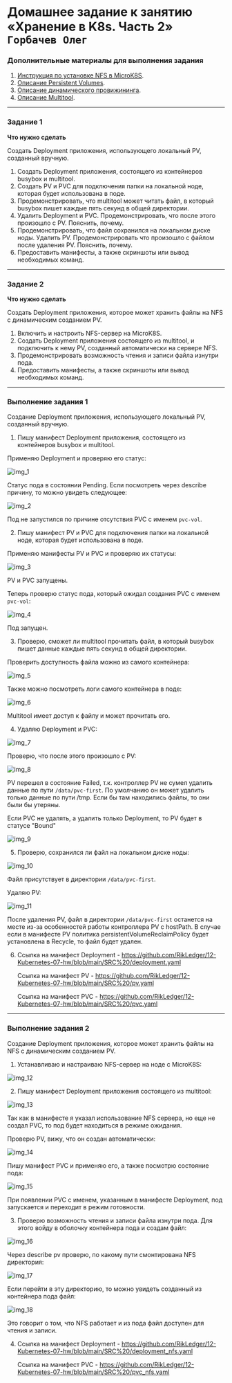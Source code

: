 # Домашнее задание к занятию «Хранение в K8s. Часть 2» `Горбачев Олег`

### Дополнительные материалы для выполнения задания

1. [Инструкция по установке NFS в MicroK8S](https://microk8s.io/docs/nfs). 
2. [Описание Persistent Volumes](https://kubernetes.io/docs/concepts/storage/persistent-volumes/). 
3. [Описание динамического провижининга](https://kubernetes.io/docs/concepts/storage/dynamic-provisioning/). 
4. [Описание Multitool](https://github.com/wbitt/Network-MultiTool).

------

### Задание 1

**Что нужно сделать**

Создать Deployment приложения, использующего локальный PV, созданный вручную.

1. Создать Deployment приложения, состоящего из контейнеров busybox и multitool.
2. Создать PV и PVC для подключения папки на локальной ноде, которая будет использована в поде.
3. Продемонстрировать, что multitool может читать файл, в который busybox пишет каждые пять секунд в общей директории. 
4. Удалить Deployment и PVC. Продемонстрировать, что после этого произошло с PV. Пояснить, почему.
5. Продемонстрировать, что файл сохранился на локальном диске ноды. Удалить PV.  Продемонстрировать что произошло с файлом после удаления PV. Пояснить, почему.
5. Предоставить манифесты, а также скриншоты или вывод необходимых команд.

------

### Задание 2

**Что нужно сделать**

Создать Deployment приложения, которое может хранить файлы на NFS с динамическим созданием PV.

1. Включить и настроить NFS-сервер на MicroK8S.
2. Создать Deployment приложения состоящего из multitool, и подключить к нему PV, созданный автоматически на сервере NFS.
3. Продемонстрировать возможность чтения и записи файла изнутри пода. 
4. Предоставить манифесты, а также скриншоты или вывод необходимых команд.

------

### Выполнение задания 1

Создание Deployment приложения, использующего локальный PV, созданный вручную.

1. Пишу манифест Deployment приложения, состоящего из контейнеров busybox и multitool.

Применяю Deployment и проверяю его статус:

![img_1](IMG/img_1.png)

Статус пода в состоянии Pending. Если посмотреть через describe причину, то можно увидеть следующее:

![img_2](IMG/img_2.png)

Под не запустился по причине отсутствия PVC с именем `pvc-vol`.

2. Пишу манифест PV и PVC для подключения папки на локальной ноде, которая будет использована в поде.

Применяю манифесты PV и PVC и проверяю их статусы:

![img_3](IMG/img_3.png)

PV и PVC запущены.

Теперь проверю статус пода, который ожидал создания PVC с именем `pvc-vol`:

![img_4](IMG/img_4.png)

Под запущен.

3. Проверю, сможет ли multitool прочитать файл, в который busybox пишет данные каждые пять секунд в общей директории.

Проверить доступность файла можно из самого контейнера:

![img_5](IMG/img_5.png)

Также можно посмотреть логи самого контейнера в поде:

![img_6](IMG/img_6.png)

Multitool имеет доступ к файлу и может прочитать его.

4. Удаляю Deployment и PVC:

![img_7](IMG/img_7.png)

 Проверю, что после этого произошло с PV:

![img_8](IMG/img_8.png)

PV перешел в состояние Failed, т.к. контроллер PV не сумел удалить данные по пути `/data/pvc-first`. По умолчанию он может удалить только данные по пути /tmp. Если бы там находились файлы, то они были бы утеряны.

Если PVC не удалять, а удалить только Deployment, то PV будет в статусе "Bound"

![img_9](IMG/img_9.png)

5. Проверю, сохранился ли файл на локальном диске ноды:

![img_10](IMG/img_10.png)

Файл присутствует в директории `/data/pvc-first`.

Удаляю PV:

![img_11](IMG/img_11.png)

После удаления PV, файл в директории `/data/pvc-first` останется на месте из-за особенностей работы контроллера PV с hostPath. В случае если в манифесте PV политика persistentVolumeReclaimPolicy будет установлена в Recycle, то файл будет удален.

6. Ссылка на манифест Deployment - https://github.com/RikLedger/12-Kubernetes-07-hw/blob/main/SRC%20/deployment.yaml

   Ссылка на манифест PV - https://github.com/RikLedger/12-Kubernetes-07-hw/blob/main/SRC%20/pv.yaml

   Ссылка на манифест PVC - https://github.com/RikLedger/12-Kubernetes-07-hw/blob/main/SRC%20/pvc.yaml

------

### Выполнение задания 2

Создание Deployment приложения, которое может хранить файлы на NFS с динамическим созданием PV.

1. Устанавливаю и настраиваю NFS-сервер на ноде с MicroK8S:

![img_12](IMG/img_12.png)

2. Пишу манифест Deployment приложения состоящего из multitool:

![img_13](IMG/img_13.png)

Так как в манифесте я указал использование NFS сервера, но еще не создал PVC, то под будет находиться в режиме ожидания.

Проверю PV, вижу, что он создан автоматически:

![img_14](IMG/img_14.png)

Пишу манифест PVC и применяю его, а также посмотрю состояние пода:

![img_15](IMG/img_15.png)

При появлении PVC с именем, указанным в манифесте Deployment, под запускается и переходит в режим готовности.

3. Проверю возможность чтения и записи файла изнутри пода. Для этого войду в оболочку контейнера пода и создам файл:

![img_16](IMG/img_16.png)

Через describe pv проверю, по какому пути смонтирована NFS директория:

![img_17](IMG/img_17.png)

Если перейти в эту директорию, то можно увидеть созданный из контейнера пода файл:

![img_18](IMG/img_18.png)

Это говорит о том, что NFS работает и из пода файл доступен для чтения и записи.

4. Ссылка на манифест Deployment - https://github.com/RikLedger/12-Kubernetes-07-hw/blob/main/SRC%20/deployment_nfs.yaml

   Ссылка на манифест PVC - https://github.com/RikLedger/12-Kubernetes-07-hw/blob/main/SRC%20/pvc_nfs.yaml
